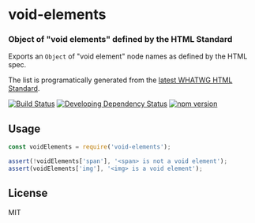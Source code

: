 void-elements
==============

### Object of "void elements" defined by the HTML Standard

Exports an `Object` of "void element" node names as defined by the HTML spec.

The list is programatically generated from the [latest WHATWG HTML Standard](https://html.spec.whatwg.org/multipage/syntax.html#void-elements).

[![Build Status](https://img.shields.io/travis/pugjs/void-elements/master.svg?style=flat)](https://travis-ci.org/pugjs/void-elements)
[![Developing Dependency Status](https://img.shields.io/david/dev/pugjs/void-elements.svg?style=flat)](https://david-dm.org/pugjs/void-elements#info=devDependencies)
[![npm version](https://img.shields.io/npm/v/void-elements.svg?style=flat)](https://www.npmjs.org/package/void-elements)

Usage
-----

```js
const voidElements = require('void-elements');

assert(!voidElements['span'], '<span> is not a void element');
assert(voidElements['img'], '<img> is a void element');
```

License
-------

MIT
